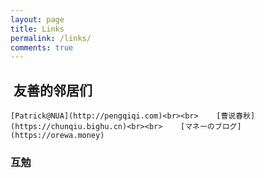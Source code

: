 ```yaml
---
layout: page
title: Links
permalink: /links/
comments: true
---
```


##  友善的邻居们

    [Patrick@NUA](http://pengqiqi.com)<br><br>    [曹说春秋](https://chunqiu.bighu.cn)<br><br>    [マネーのブログ](https://orewa.money)


###  互勉



